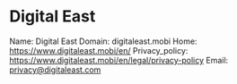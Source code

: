 
# Digital East

Name: Digital East
Domain: digitaleast.mobi
Home: https://www.digitaleast.mobi/en/
Privacy_policy: https://www.digitaleast.mobi/en/legal/privacy-policy
Email: privacy@digitaleast.com
